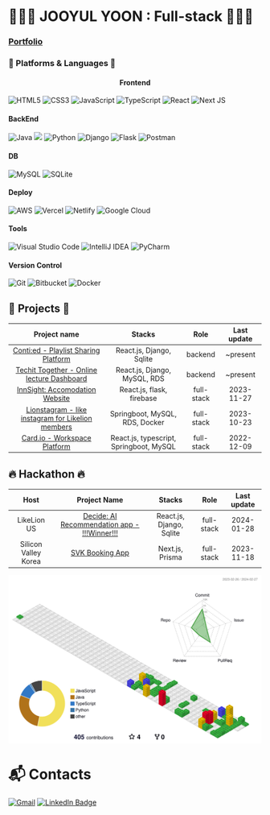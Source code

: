 # 🧑🏻‍💻 JOOYUL YOON : Full-stack 🧑🏻‍💻
### [Portfolio](https://scented-lyre-1a5.notion.site/Jooyul-s-Resume-8a156dff49ba4aedbbaa3d6fd18ad777?pvs=4)

### 💪 Platforms & Languages 💪
#### <center>Frontend</center>
![HTML5](https://img.shields.io/badge/HTML5-E34F26.svg?&style=for-the-badge&logo=HTML5&logoColor=white)
![CSS3](https://img.shields.io/badge/CSS3-1572B6.svg?&style=for-the-badge&logo=CSS3&logoColor=white)
![JavaScript](https://img.shields.io/badge/JavaScript-F7DF1E.svg?&style=for-the-badge&logo=JavaScript&logoColor=white)
![TypeScript](https://img.shields.io/badge/TypeScript-3178C6.svg?&style=for-the-badge&logo=TypeScript&logoColor=white)
![React](https://img.shields.io/badge/react-%2320232a.svg?style=for-the-badge&logo=react&logoColor=%2361DAFB)
![Next JS](https://img.shields.io/badge/Next-black?style=for-the-badge&logo=next.js&logoColor=white)
#### BackEnd
![Java](https://img.shields.io/badge/java-%23ED8B00.svg?style=for-the-badge&logo=java&logoColor=white)
<img src="https://img.shields.io/badge/SpringBoot-6DB33F?style=flat-square&logo=Spring&logoColor=white" height=28 />
![Python](https://img.shields.io/badge/python-3670A0?style=for-the-badge&logo=python&logoColor=ffdd54)
![Django](https://img.shields.io/badge/Django-092E20?style=for-the-badge&logo=django&logoColor=white)
![Flask](https://img.shields.io/badge/Flask-000000?style=for-the-badge&logo=flask&logoColor=white)
![Postman](https://img.shields.io/badge/Postman-FF6C37?style=for-the-badge&logo=postman&logoColor=white)
#### DB 
![MySQL](https://img.shields.io/badge/mysql-%2300f.svg?style=for-the-badge&logo=mysql&logoColor=white)
![SQLite](https://img.shields.io/badge/sqlite-%2307405e.svg?style=for-the-badge&logo=sqlite&logoColor=white)
#### Deploy
![AWS](https://img.shields.io/badge/Amazon_AWS-232F3E?style=for-the-badge&logo=amazon-aws&logoColor=white)
![Vercel](https://img.shields.io/badge/Vercel-000000?style=for-the-badge&logo=vercel&logoColor=white)
![Netlify](https://img.shields.io/badge/netlify-%23000000.svg?style=for-the-badge&logo=netlify&logoColor=#00C7B7)
![Google Cloud](https://img.shields.io/badge/Google_Cloud-4285F4?style=for-the-badge&logo=google-cloud&logoColor=white)
#### Tools
![Visual Studio Code](https://img.shields.io/badge/Visual%20Studio%20Code-007ACC.svg?&style=for-the-badge&logo=Visual%20Studio%20Code&logoColor=white)
![IntelliJ IDEA](https://img.shields.io/badge/IntelliJIDEA-000000.svg?style=for-the-badge&logo=intellij-idea&logoColor=white)
![PyCharm](https://img.shields.io/badge/pycharm-143?style=for-the-badge&logo=pycharm&logoColor=black&color=black&labelColor=green)
#### Version Control
![Git](https://img.shields.io/badge/Git-F05032.svg?&style=for-the-badge&logo=Git&logoColor=white)
![Bitbucket](https://img.shields.io/badge/bitbucket-%230047B3.svg?style=for-the-badge&logo=bitbucket&logoColor=white) 
![Docker](https://img.shields.io/badge/docker-%230db7ed.svg?style=for-the-badge&logo=docker&logoColor=white)

## 🌟 Projects 🌟
|Project name|Stacks|Role|Last update|
|:----:|:----:|:----:|:----:|
|[Conti:ed - Playlist Sharing Platform](https://github.com/Conti-ed)|React.js, Django, Sqlite|backend|~present|
|[Techit Together - Online lecture Dashboard](https://github.com/LIKELION-Techit-Backend/techit)|React.js, Django, MySQL, RDS|backend|~present|
|[InnSight: Accomodation Website](https://github.com/trishnguyen2001/cmpe165-likehome)|React.js, flask, firebase|full-stack|2023-11-27|
|[Lionstagram - like instagram for Likelion members](https://github.com/jooyul-yoon/SJSULikeLionJava)|Springboot, MySQL, RDS, Docker|full-stack|2023-10-23|
|[Card.io - Workspace Platform](https://github.com/cardotio)|React.js, typescript, Springboot, MySQL|full-stack|2022-12-09|

## 🔥 Hackathon 🔥
|Host|Project Name|Stacks|Role|Last update|
|:----:|:----:|:----:|:----:|:----:|
|LikeLion US|[Decide: AI Recommendation app - !!!Winner!!!](https://github.com/likelion-sjsu/hackathon)|React.js, Django, Sqlite|full-stack|2024-01-28|
|Silicon Valley Korea|[SVK Booking App](https://github.com/chaejunlee/svk)|Next.js, Prisma|full-stack|2023-11-18|

![](./profile-3d-contrib/profile-gitblock.svg)

# :mailbox_with_mail: Contacts
<!-- [![Tech Blog Badge](http://img.shields.io/badge/-Tech%20blog-black?style=flat-square&logo=github&link=https://soo-vely-dev.tistory.com/)](https://soo-vely-dev.tistory.com/) -->
[![Gmail](https://img.shields.io/badge/Gmail-D14836?style=for-the-badge&logo=gmail&logoColor=white)](mailto:juyeolyoon@gmail.com)
[![LinkedIn Badge](https://img.shields.io/badge/LinkedIn-0077B5?style=for-the-badge&logo=linkedin&logoColor=white)](https://www.linkedin.com/in/jooyul-yoon/)
